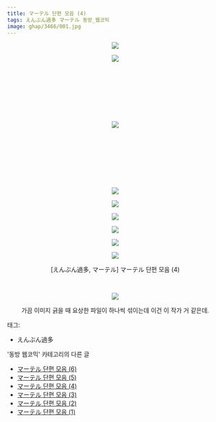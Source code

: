 ```yaml
---
title: マーテル 단편 모음 (4)
tags: えんぶん過多 マーテル 동방_웹코믹
image: ghap/3466/001.jpg
---
```

<div class="article">
<p style="text-align: center; clear: none; float: none;"><img src="{{ site.nasurl }}/ghap/3466/001.jpg"/></p>
<p style="text-align: center; clear: none; float: none;"><img src="{{ site.nasurl }}/ghap/3466/002.jpg"/></p>
<p style="text-align: center; clear: none; float: none;"><br/></p>
<p style="text-align: center; clear: none; float: none;"><br/></p>
<p style="text-align: center; clear: none; float: none;"><br/></p>
<p style="text-align: center; clear: none; float: none;"><br/></p>
<p style="text-align: center; clear: none; float: none;"><img src="{{ site.nasurl }}/ghap/3466/003.jpg"/></p>
<p style="text-align: center; clear: none; float: none;"><br/></p>
<p style="text-align: center; clear: none; float: none;"><br/></p>
<p style="text-align: center; clear: none; float: none;"><br/></p>
<p style="text-align: center; clear: none; float: none;"><br/></p>
<p style="text-align: center; clear: none; float: none;"><img src="{{ site.nasurl }}/ghap/3466/004.jpg"/></p>
<p style="text-align: center; clear: none; float: none;"><img src="{{ site.nasurl }}/ghap/3466/005.jpg"/></p>
<p style="text-align: center; clear: none; float: none;"><img src="{{ site.nasurl }}/ghap/3466/006.jpg"/></p>
<p style="text-align: center; clear: none; float: none;"><img src="{{ site.nasurl }}/ghap/3466/007.jpg"/></p>
<p style="text-align: center; clear: none; float: none;"><img src="{{ site.nasurl }}/ghap/3466/008.jpg"/></p>
<p style="text-align: center; clear: none; float: none;"><img src="{{ site.nasurl }}/ghap/3466/009.jpg"/></p>
<p style="text-align: center; clear: none; float: none;">[えんぶん過多, マーテル] マーテル 단편 모음 (4)</p>
<p style="text-align: center; clear: none; float: none;"><br/></p>
<p style="text-align: center; clear: none; float: none;"><img src="{{ site.nasurl }}/ghap/3466/010.jpg"/></p>
<p style="text-align: center; clear: none; float: none;">가끔 이미지 긁을 때 요상한 파일이 하나씩 섞이는데 이건 이 작가 거 같은데.</p>
<p style="text-align: center; clear: none; float: none;"></p>
</div><div class="tagTrail">
<p>태그: </p>
<ul>
<li>えんぶん過多</li>
</ul>
</div><div class="another">
<p>'동방 웹코믹' 카테고리의 다른 글</p>
<ul>
<li><a href="/2017-06-21-ghap_3468">マーテル 단편 모음 (6)</a></li>
<li><a href="/2017-06-21-ghap_3467">マーテル 단편 모음 (5)</a></li>
<li><a href="/2017-06-21-ghap_3466">マーテル 단편 모음 (4)</a></li>
<li><a href="/2017-06-21-ghap_3465">マーテル 단편 모음 (3)</a></li>
<li><a href="/2017-06-21-ghap_3464">マーテル 단편 모음 (2)</a></li>
<li><a href="/2017-06-21-ghap_3463">マーテル 단편 모음 (1)</a></li>
</ul>
</div><div class="cb_module cb_fluid">
<div class="cb_wrt cb_profile">
</div><!-- commentList close -->
</div>